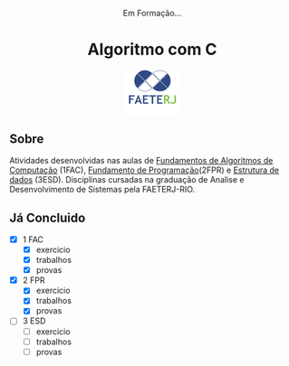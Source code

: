<div align="center">

Em Formação...

# Algoritmo com C

</div>

<p align="center">
 <img width="100px" src="public/imagem/faeterj.png" align="center" alt="Logo da Faeterj-rio" />
</p>

## Sobre
<p>
    Atividades desenvolvidas nas aulas de <a href="https://github.com/alexsandro-cristiano/algoritmo-com-C/tree/master/1fac">Fundamentos de Algoritmos de Computação</a> (1FAC), <a href="https://github.com/alexsandro-cristiano/algoritmo-com-C/tree/master/2fpr">Fundamento de Programação</a>(2FPR) e <a href="https://github.com/alexsandro-cristiano/algoritmo-com-C/tree/master/esd">Estrutura de dados</a> (3ESD). Disciplinas cursadas na graduação de Analise e Desenvolvimento de Sistemas pela FAETERJ-RIO.
</p>

## Já Concluido
- [x] 1 FAC
	- [x] exercicio 
	- [x] trabalhos 
	- [x] provas
- [x] 2 FPR
	- [x] exercicio 
	- [x] trabalhos 
	- [x] provas 
- [ ] 3 ESD
	- [ ] exercicio 
	- [ ] trabalhos 
	- [ ] provas